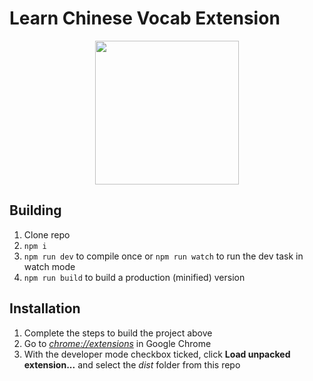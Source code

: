 # Learn Chinese Vocab Extension

<p align="center">
  <img height="230" src="https://raw.githubusercontent.com/farrelke/chinese-vocab/master/images/vocab-yingxiong.png">
</p>


## Building

1.  Clone repo
2.  `npm i`
3.  `npm run dev` to compile once or `npm run watch` to run the dev task in watch mode
4.  `npm run build` to build a production (minified) version

## Installation

1.  Complete the steps to build the project above
2.  Go to [_chrome://extensions_](chrome://extensions) in Google Chrome
3.  With the developer mode checkbox ticked, click **Load unpacked extension...** and select the _dist_ folder from this repo
